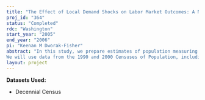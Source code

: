 ```yaml
---
title: "The Effect of Local Demand Shocks on Labor Market Outcomes: A Natural Experiment in the Aircraft Manufacturing Industry"
proj_id: "364"
status: "Completed"
rdc: "Washington"
start_year: "2005"
end_year: "2006"
pi: "Keenan M Dworak-Fisher"
abstract: "In this study, we prepare estimates of population measuring the effects of local labor demand shocks on the labor market outcomes and geographic migration of U.S. workers. To do so, we generate a valuable new set of geographic delineations that are consistently defined across the 1990–2000 decade in five states. Within these delineations, we create estimates of how labor market and demographic characteristics of the resident populations changed over the decade. To generate our estimates of labor market behavior, we exploit a natural experiment in the aircraft manufacturing industry during the 1990s: a variety of plausibly exogenous factors that combined to severely diminish aircraft manufacturing in several localities, creating local labor demand shocks. Due to the end of the Cold War, a recession, and a glut in the commercial aircraft market, employment in this industry fell by 25 percent between 1989 and 1999, with the decline concentrated early in the decade. In a related development, the industry also restructured during this decade; consolidations borne out of a need to maintain minimum economies of scale caused some localities to be especially hard-hit by the decline. At the same time, increased competition in the industry led to the increased adoption of lean production technologies that diminished employment in traditional aircraft manufacturing further. Because the aircraft manufacturing industry is so large, it comprises a significant proportion of employment in several areas where it experienced these severe declines. We generate our estimates of the labor market behavior populations by examining the changes of various population characteristics in these localities. We use our estimates of population characteristics within our newly defined geographic units to perform this analysis. 
We will use data from the 1990 and 2000 Censuses of Population, including geographic detail, to construct indexes measuring how wages, employment rates, and population changed over the 1990s within narrowly defined geographic areas, while controlling for demographic compositions of the areas. We match these indexes up with measures of changes in overall job availability in the areas based on publicly available data from the Regional Economic Information System (REIS). We use this linked database to estimate reduced form equations measuring the elasticities of wage, employment rate, and population of various demographic groups and sectors to the labor demand shock caused by aircraft manufacturing’s decline. This research will create a valuable intermediate product: a database of Census Bureau data that is linked across time through consistently defined geographic designations and linked with establishment-based measures of employment. This database will provide a useful tool for the improvement of data quality via improved sensitivity checks for data review, additional inputs to imputation for nonresponse, and establishment-based checks on employment information by place-of work that could be used in a benchmarking procedure. In addition, our research into creating geographic links and examining their use in the study of local labor markets will provide a valuable tool for evaluating the labor market designations created by the Census Bureau. The database will also provide an alternative starting point for future research involving geographic detail."
layout: project
---
```


**Datasets Used:**

  - Decennial Census 

